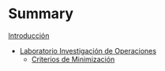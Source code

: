 # Summary

[Introducción](README.md)

- [Laboratorio Investigación de Operaciones](./LaboratorioIO/LabIO.md)
  - [Criterios de Minimización](./LaboratorioIO/1.CriteriosdeMinmización.md)
